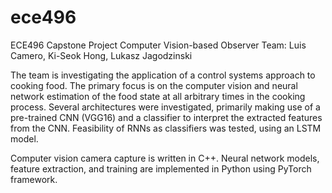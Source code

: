 # ece496
ECE496 Capstone Project
Computer Vision-based Observer
Team: Luis Camero, Ki-Seok Hong, Lukasz Jagodzinski

The team is investigating the application of a control systems approach to cooking food. The primary focus is on the computer vision and neural network estimation of the food state at all arbitrary times in the cooking process. Several architectures were investigated, primarily making use of a pre-trained CNN (VGG16) and a classifier to interpret the extracted features from the CNN. Feasibility of RNNs as classifiers was tested, using an LSTM model.

Computer vision camera capture is written in C++. Neural network models, feature extraction, and training are implemented in Python using PyTorch framework.
